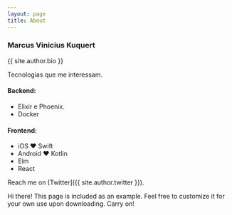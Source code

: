 ```yaml
---
layout: page
title: About
---
```


### Marcus Vinicius Kuquert

{{ site.author.bio }}

Tecnologias que me interessam.

#### Backend:
- Elixir e Phoenix.
- Docker
 
#### Frontend:
- iOS ❤️ Swift
- Android ❤️ Kotlin
- Elm
- React

Reach me on [Twitter]({{ site.author.twitter }}).

<p class="message">
  Hi there! This page is included as an example. Feel free to customize it for your own use upon downloading. Carry on!
</p>
